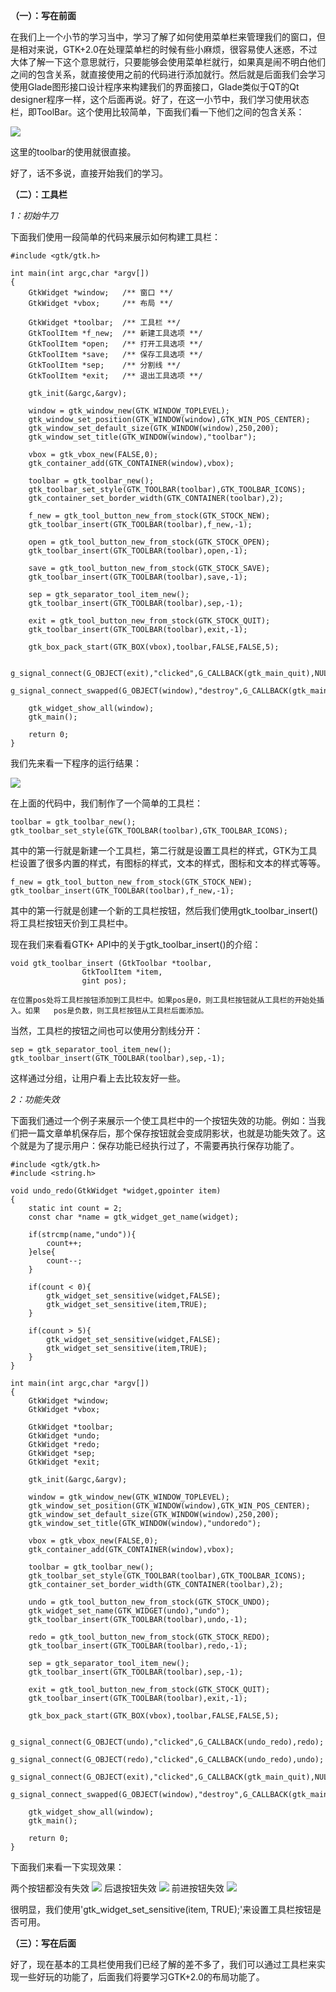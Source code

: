**（一）：写在前面**

在我们上一个小节的学习当中，学习了解了如何使用菜单栏来管理我们的窗口，但是相对来说，GTK+2.0在处理菜单栏的时候有些小麻烦，很容易使人迷惑，不过大体了解一下这个意思就行，只要能够会使用菜单栏就行，如果真是闹不明白他们之间的包含关系，就直接使用之前的代码进行添加就行。然后就是后面我们会学习使用Glade图形接口设计程序来构建我们的界面接口，Glade类似于QT的Qt designer程序一样，这个后面再说。好了，在这一小节中，我们学习使用状态栏，即ToolBar。这个使用比较简单，下面我们看一下他们之间的包含关系：

![](toolbar.png)

这里的toolbar的使用就很直接。

好了，话不多说，直接开始我们的学习。

**（二）：工具栏**

*1：初始牛刀* 

下面我们使用一段简单的代码来展示如何构建工具栏：

```
#include <gtk/gtk.h>

int main(int argc,char *argv[])
{
    GtkWidget *window;   /** 窗口 **/
    GtkWidget *vbox;     /** 布局 **/

    GtkWidget *toolbar;  /** 工具栏 **/
    GtkToolItem *f_new;  /** 新建工具选项 **/
    GtkToolItem *open;   /** 打开工具选项 **/
    GtkToolItem *save;   /** 保存工具选项 **/
    GtkToolItem *sep;    /** 分割线 **/
    GtkToolItem *exit;   /** 退出工具选项 **/

    gtk_init(&argc,&argv);

    window = gtk_window_new(GTK_WINDOW_TOPLEVEL);
    gtk_window_set_position(GTK_WINDOW(window),GTK_WIN_POS_CENTER);
    gtk_window_set_default_size(GTK_WINDOW(window),250,200);
    gtk_window_set_title(GTK_WINDOW(window),"toolbar");

    vbox = gtk_vbox_new(FALSE,0);
    gtk_container_add(GTK_CONTAINER(window),vbox);

    toolbar = gtk_toolbar_new();
    gtk_toolbar_set_style(GTK_TOOLBAR(toolbar),GTK_TOOLBAR_ICONS);
    gtk_container_set_border_width(GTK_CONTAINER(toolbar),2);

    f_new = gtk_tool_button_new_from_stock(GTK_STOCK_NEW);
    gtk_toolbar_insert(GTK_TOOLBAR(toolbar),f_new,-1);

    open = gtk_tool_button_new_from_stock(GTK_STOCK_OPEN);
    gtk_toolbar_insert(GTK_TOOLBAR(toolbar),open,-1);

    save = gtk_tool_button_new_from_stock(GTK_STOCK_SAVE);
    gtk_toolbar_insert(GTK_TOOLBAR(toolbar),save,-1);

    sep = gtk_separator_tool_item_new();
    gtk_toolbar_insert(GTK_TOOLBAR(toolbar),sep,-1);

    exit = gtk_tool_button_new_from_stock(GTK_STOCK_QUIT);
    gtk_toolbar_insert(GTK_TOOLBAR(toolbar),exit,-1);

    gtk_box_pack_start(GTK_BOX(vbox),toolbar,FALSE,FALSE,5);

    g_signal_connect(G_OBJECT(exit),"clicked",G_CALLBACK(gtk_main_quit),NULL);
    g_signal_connect_swapped(G_OBJECT(window),"destroy",G_CALLBACK(gtk_main_quit),NULL);

    gtk_widget_show_all(window);
    gtk_main();

    return 0;
}

```

我们先来看一下程序的运行结果：

![](case.png)

在上面的代码中，我们制作了一个简单的工具栏：

```
toolbar = gtk_toolbar_new();
gtk_toolbar_set_style(GTK_TOOLBAR(toolbar),GTK_TOOLBAR_ICONS);

```

其中的第一行就是新建一个工具栏，第二行就是设置工具栏的样式，GTK为工具栏设置了很多内置的样式，有图标的样式，文本的样式，图标和文本的样式等等。

```
f_new = gtk_tool_button_new_from_stock(GTK_STOCK_NEW);
gtk_toolbar_insert(GTK_TOOLBAR(toolbar),f_new,-1);
```

其中的第一行就是创建一个新的工具栏按钮，然后我们使用gtk_toolbar_insert()将工具栏按钮天价到工具栏中。

现在我们来看看GTK+ API中的关于gtk_toolbar_insert()的介绍：

	void gtk_toolbar_insert (GtkToolbar *toolbar,
                    GtkToolItem *item,
                    gint pos);
                    
	在位置pos处将工具栏按钮添加到工具栏中。如果pos是0，则工具栏按钮就从工具栏的开始处插入。如果	pos是负数，则工具栏按钮从工具栏后面添加。
    

当然，工具栏的按钮之间也可以使用分割线分开：

```
sep = gtk_separator_tool_item_new();
gtk_toolbar_insert(GTK_TOOLBAR(toolbar),sep,-1);

```

这样通过分组，让用户看上去比较友好一些。

*2：功能失效*

下面我们通过一个例子来展示一个使工具栏中的一个按钮失效的功能。例如：当我们把一篇文章单机保存后，那个保存按钮就会变成阴影状，也就是功能失效了。这个就是为了提示用户：保存功能已经执行过了，不需要再执行保存功能了。

```
#include <gtk/gtk.h>
#include <string.h>

void undo_redo(GtkWidget *widget,gpointer item)
{
    static int count = 2;
    const char *name = gtk_widget_get_name(widget);

    if(strcmp(name,"undo")){
        count++;
    }else{
        count--;
    }

    if(count < 0){
        gtk_widget_set_sensitive(widget,FALSE);
        gtk_widget_set_sensitive(item,TRUE);
    }

    if(count > 5){
        gtk_widget_set_sensitive(widget,FALSE);
        gtk_widget_set_sensitive(item,TRUE);
    }
}

int main(int argc,char *argv[])
{
    GtkWidget *window;
    GtkWidget *vbox;

    GtkWidget *toolbar;
    GtkWidget *undo;
    GtkWidget *redo;
    GtkWidget *sep;
    GtkWidget *exit;

    gtk_init(&argc,&argv);

    window = gtk_window_new(GTK_WINDOW_TOPLEVEL);
    gtk_window_set_position(GTK_WINDOW(window),GTK_WIN_POS_CENTER);
    gtk_window_set_default_size(GTK_WINDOW(window),250,200);
    gtk_window_set_title(GTK_WINDOW(window),"undoredo");

    vbox = gtk_vbox_new(FALSE,0);
    gtk_container_add(GTK_CONTAINER(window),vbox);

    toolbar = gtk_toolbar_new();
    gtk_toolbar_set_style(GTK_TOOLBAR(toolbar),GTK_TOOLBAR_ICONS);
    gtk_container_set_border_width(GTK_CONTAINER(toolbar),2);

    undo = gtk_tool_button_new_from_stock(GTK_STOCK_UNDO);
    gtk_widget_set_name(GTK_WIDGET(undo),"undo");
    gtk_toolbar_insert(GTK_TOOLBAR(toolbar),undo,-1);

    redo = gtk_tool_button_new_from_stock(GTK_STOCK_REDO);
    gtk_toolbar_insert(GTK_TOOLBAR(toolbar),redo,-1);

    sep = gtk_separator_tool_item_new();
    gtk_toolbar_insert(GTK_TOOLBAR(toolbar),sep,-1);

    exit = gtk_tool_button_new_from_stock(GTK_STOCK_QUIT);
    gtk_toolbar_insert(GTK_TOOLBAR(toolbar),exit,-1);

    gtk_box_pack_start(GTK_BOX(vbox),toolbar,FALSE,FALSE,5);

    g_signal_connect(G_OBJECT(undo),"clicked",G_CALLBACK(undo_redo),redo);
    g_signal_connect(G_OBJECT(redo),"clicked",G_CALLBACK(undo_redo),undo);
    g_signal_connect(G_OBJECT(exit),"clicked",G_CALLBACK(gtk_main_quit),NULL);
    g_signal_connect_swapped(G_OBJECT(window),"destroy",G_CALLBACK(gtk_main_quit),NULL);

    gtk_widget_show_all(window);
    gtk_main();

    return 0;
}

```

下面我们来看一下实现效果：

两个按钮都没有失效
![](undo_redo1.png)
后退按钮失效
![](undo_redo2.png)
前进按钮失效
![](undo_redo3.png)

很明显，我们使用'gtk_widget_set_sensitive(item, TRUE);'来设置工具栏按钮是否可用。

**（三）：写在后面**

好了，现在基本的工具栏使用我们已经了解的差不多了，我们可以通过工具栏来实现一些好玩的功能了，后面我们将要学习GTK+2.0的布局功能了。













































